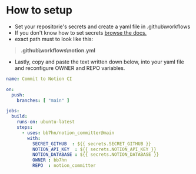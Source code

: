 # How to setup
- Set your repositorie's secrets and create a yaml file in .github\workflows
- If you don't know how to set secrets [browse the docs.](https://docs.github.com/en/actions/security-guides/encrypted-secrets#creating-encrypted-secrets-for-a-repository)
- exact path must to look like this:
 >**.github\workflows\notion.yml**
 - Lastly, copy and paste the text written down below, into  your yaml file and reconfigure OWNER and REPO variables.

```yml
name: Commit to Notion CI

on:
  push:
    branches: [ "main" ]

jobs:
  build:
    runs-on: ubuntu-latest
    steps:
      - uses: bb7hn/notion_committer@main
        with:
          SECRET_GITHUB  : ${{ secrets.SECRET_GITHUB }}
          NOTION_API_KEY  : ${{ secrets.NOTION_API_KEY }}
          NOTION_DATABASE : ${{ secrets.NOTION_DATABASE }}
          OWNER : bb7hn
          REPO  : notion_committer
```